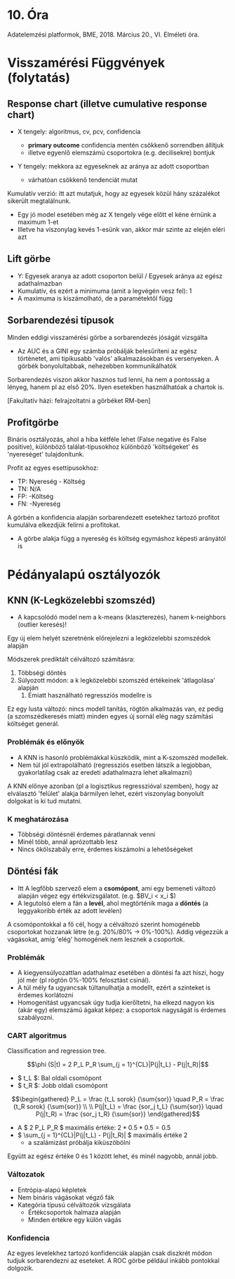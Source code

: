 # 10. Óra
Adatelemzési platformok, BME, 2018. Március 20., VI. Elméleti óra.

# Visszamérési Függvények (folytatás)
## Response chart (illetve cumulative response chart)
* X tengely: algoritmus, cv, pcv, confidencia
    - **primary outcome** confidencia mentén csökkenő sorrendben állítjuk
    - illetve egyenlő elemszámú csoportokra (e.g. decilisekre) bontjuk

* Y tengely: mekkora az egyeseknek az aránya az adott csoportban
    - várhatóan csökkenő tendenciát mutat

Kumulatív verzió: itt azt mutatjuk, hogy az egyesek közül hány százalékot sikerült megtalálnunk.
* Egy jó model esetében még az X tengely vége előtt el kéne érnünk a maximum 1-et
* Illetve ha viszonylag kevés 1-esünk van, akkor már szinte az elején eléri azt

## Lift görbe
* Y: Egyesek aranya az adott csoporton belül / Egyesek aránya az egész adathalmazban
* Kumulatív, és ezért a minimuma (amit a legvégén vesz fel): 1
* A maximuma is kiszámolható, de a paramétektől függ

## Sorbarendezési típusok
Minden eddigi visszamérési görbe a sorbarendezés jóságát vizsgálta
* Az AUC és a GINI egy számba próbálják belesűríteni az egész történetet, ami tipikusabb 'valós' alkalmazásokban és versenyeken. A görbék bonyolultabbak, nehezebben kommunikálhatók

Sorbarendezés viszon akkor hasznos tud lenni, ha nem a pontosság a lényeg, hanem pl az első 20%. Ilyen esetekben használhatóak a chartok is.

[Fakultatív házi: felrajzoltatni a görbéket RM-ben]

## Profitgörbe
Bináris osztályozás, ahol a hiba kétféle lehet (False negative és False positive), különböző találat-típusokhoz különböző 'költségeket' és 'nyereséget' tulajdonítunk.

Profit az egyes esettípusokhoz:
* TP: Nyereség - Költség
* TN: N/A
* FP: -Költség
* FN: -Nyereség

A görbén a konfidencia alapján sorbarendezett esetekhez tartozó profitot kumulálva elkezdjük felírni a profitokat.
* A görbe alakja függ a nyereség és költség egymáshoz képesti arányától is

# Pédányalapú osztályozók
## KNN (K-Legközelebbi szomszéd)
* A kapcsolódó model nem a k-means (klaszterezés), hanem k-neighbors (outlier keresés)!

Egy új elem helyét szeretnénk előrejelezni a legközelebbi szomszédok alapján

Módszerek prediktált célváltozó számításra:
1. Többségi döntés
2. Súlyozott módon: a k legközelebbi szomszéd értékeinek 'átlagolása' alapján
    1. Emiatt használható regressziós modellre is

Ez egy lusta változó: nincs modell tanítás, rögtön alkalmazás van, ez pedig (a szomszédkeresés miatt) minden egyes új sornál elég nagy számítási költséget generál.

### Problémák és előnyök

* A KNN is hasonló problémákkal küszködik, mint a K-szomszéd modellek.
* Nem túl jól extrapolálható (regressziós esetben látszik a legjobban, gyakorlatilag csak az eredeti adathalmazra lehet alkalmazni)

A KNN előnye azonban (pl a logisztikus regresszióval szemben), hogy az elválasztó 'felület' alakja bármilyen lehet, ezért viszonylag bonyolult dolgokat is ki tud mutatni.

### K meghatározása
 * Többségi döntésnél érdemes páratlannak venni
 * Minél több, annál aprózottabb lesz
 * Nincs ökölszabály erre, érdemes kiszámolni a lehetőségeket

## Döntési fák
* Itt A legfőbb szervező elem a **csomópont**, ami egy bemeneti változó alapján végez egy értékvizsgálatot. (e.g. $BV_i < x_i $)
* A legutolsó elem a fán a **levél**, ahol megtörténik maga a **döntés** (a leggyakoribb érték az adott levélen)

A csomópontokkal a fő cél, hogy a célváltozó szerint homogénebb csoportokat hozzanak létre (e.g. 20%/80% -> 0%-100%). Addig végezzük a vágásokat, amíg 'elég' homogének nem lesznek a csoportok.

### Problémák
* A kiegyensúlyozattlan adathalmaz esetében a döntési fa azt hiszi, hogy jól mér (pl rögtön 0%-100% felosztást csinál).
* A túl mély fa ugyancsak túltanulhatja a modellt, ezért a szinteket is érdemes korlátozni
* Homogenitást ugyancsak úgy tudja kierőltetni, ha elkezd nagyon kis (akár egy) elemszámú ágakat képez: a csoportok nagyságát is érdemes szabályozni.

### CART algoritmus
Classification and regression tree.

```math
\phi (S|t) = 2 P_L P_R \sum_{j = 1}^{CL}|P(j|t_L) - P(j|t_R)|
```
* $ t_L $: Bal oldali csomópont
* $ t_R $: Jobb oldali csomópont

```math
\begin{gathered}
P_L = \frac {t_L sorok} {\sum{sor}} \quad
P_R = \frac {t_R sorok} {\sum{sor}} \\ \\

P(j|t_L) = \frac {sor_j t_L} {\sum{sor}} \quad
P(j|t_R) = \frac {sor_j t_R} {\sum{sor}}
\end{gathered}
```
* A $ 2 P_L P_R $ maximális értéke: $2 * 0.5 * 0.5 = 0.5$
* $ \sum_{j = 1}^{CL}|P(j|t_L) - P(j|t_R)| $ maximális értéke $2$
    - a szalámizást próbálja kiküszöbölni

Együtt az egész értéke 0 és 1 között lehet, és minél nagyobb, annál jobb.

### Változatok
* Entrópia-alapú képletek
* Nem bináris vágásokat végző fák
* Kategória típusú célváltozók vizsgálata
    - Értékcsoportok halmaza alapján
    - Minden értékre egy külön vágás

### Konfidencia
Az egyes levelekhez tartozó konfidenciák alapján csak diszkrét módon tudjuk sorbarendezni az eseteket. A ROC görbe például inkább pontokkal dolgozik.
